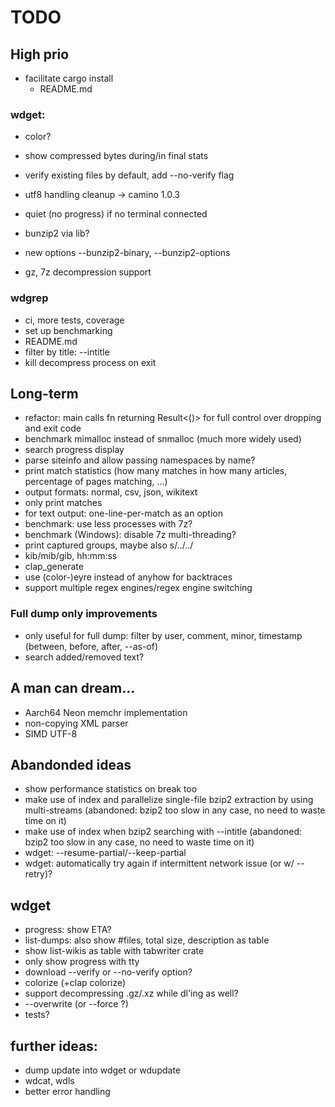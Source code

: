 # TODO

## High prio
- facilitate cargo install
    - README.md

### wdget:
- color?
- show compressed bytes during/in final stats
- verify existing files by default, add --no-verify flag
- utf8 handling cleanup -> camino 1.0.3

- quiet (no progress) if no terminal connected
- bunzip2 via lib?
- new options --bunzip2-binary, --bunzip2-options
- gz, 7z decompression support

### wdgrep
- ci, more tests, coverage
- set up benchmarking
- README.md
- filter by title: --intitle
- kill decompress process on exit

## Long-term
- refactor: main calls fn returning Result<()> for full control over dropping and exit code
- benchmark mimalloc instead of snmalloc (much more widely used)
- search progress display
- parse siteinfo and allow passing namespaces by name?
- print match statistics (how many matches in how many articles, percentage of pages matching, ...)
- output formats: normal, csv, json, wikitext
- only print matches
- for text output: one-line-per-match as an option
- benchmark: use less processes with 7z?
- benchmark (Windows): disable 7z multi-threading?
- print captured groups, maybe also s/../../
- kib/mib/gib, hh:mm:ss
- clap_generate
- use (color-)eyre instead of anyhow for backtraces
- support multiple regex engines/regex engine switching

### Full dump only improvements
- only useful for full dump: filter by user, comment, minor, timestamp (between, before, after, --as-of)
- search added/removed text?


## A man can dream...
- Aarch64 Neon memchr implementation
- non-copying XML parser
- SIMD UTF-8

## Abandonded ideas
- show performance statistics on break too
- make use of index and parallelize single-file bzip2 extraction by using multi-streams (abandoned: bzip2 too slow in any case, no need to waste time on it)
- make use of index when bzip2 searching with --intitle (abandoned: bzip2 too slow in any case, no need to waste time on it)
- wdget: --resume-partial/--keep-partial
- wdget: automatically try again if intermittent network issue (or w/ --retry)?

## wdget
- progress: show ETA?
- list-dumps: also show #files, total size, description as table
- show list-wikis as table with tabwriter crate
- only show progress with tty
- download --verify or --no-verify option?
- colorize (+clap colorize)
- support decompressing  .gz/.xz while dl'ing as well?
- --overwrite (or --force ?)
- tests?

## further ideas:
- dump update into wdget or wdupdate
- wdcat, wdls
- better error handling